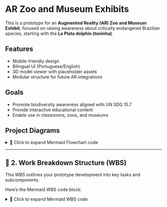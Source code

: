 # AR Zoo and Museum Exhibits

This is a prototype for an **Augmented Reality (AR) Zoo and Museum Exhibit**, focused on raising awareness about critically endangered Brazilian species, starting with the **La Plata dolphin (toninha)**.

## Features

- Mobile-friendly design
- Bilingual UI (Portuguese/English)
- 3D model viewer with placeholder assets
- Modular structure for future AR integrations

## Goals

- Promote biodiversity awareness aligned with UN SDG 15.7
- Provide interactive educational content
- Enable use in classrooms, zoos, and museums

## Project Diagrams

<details> <summary>📄 Click to expand Mermaid Flowchart code</summary>
```mermaid
flowchart TD
    A[Início: Tela de Boas-vindas / Welcome Screen] --> B{Escolher Animal?}
    B -- Sim / Yes --> C[Visualizar Animal 3D]
    C --> D{Ativar Modo AR?}
    D -- Sim / Yes --> E[Experiência em AR]
    D -- Não / No --> F[Fim da Visualização]
    B -- Não / No --> F
    E --> F

</details>

---

## 🧱 2. **Work Breakdown Structure (WBS)**

This WBS outlines your prototype development into key tasks and subcomponents.

Here’s the Mermaid WBS code block:

<details>
<summary>📄 Click to expand Mermaid WBS code</summary>

```markdown
```mermaid
graph TD
    A[AR Zoo Prototype] --> A1[Pesquisa e Planejamento / Research & Planning]
    A --> A2[Design e Mockups / Design & Mockups]
    A --> A3[Desenvolvimento Web / Web Development]
    A --> A4[Testes / Testing]
    A --> A5[Documentação / Documentation]
    A2 --> A2a[Mockup da tela inicial / Welcome Screen Mockup]
    A3 --> A3a[HTML/CSS/JS básico]
    A3 --> A3b[Visualização 3D com model-viewer]
    A3 --> A3c[Integração Modo AR]
    A5 --> A5a[README.md]
    A5 --> A5b[Licença e Estrutura de Pastas / License & Folder Structure]

</details>

<details>
<summary>📄 Click to expand Mermaid WBS code</summary>

```markdown
```mermaid
graph TD
    A[AR Zoo Prototype] --> A1[Pesquisa e Planejamento / Research & Planning]
    A --> A2[Design e Mockups / Design & Mockups]
    A --> A3[Desenvolvimento Web / Web Development]
    A --> A4[Testes / Testing]
    A --> A5[Documentação / Documentation]

    A2 --> A2a[Mockup da tela inicial / Welcome Screen Mockup]
    A3 --> A3a[HTML/CSS/JS básico]
    A3 --> A3b[Visualização 3D com model-viewer]
    A3 --> A3c[Integração Modo AR]
    A5 --> A5a[README.md]
    A5 --> A5b[Licença e Estrutura de Pastas / License & Folder Structure]

</details>


## Project Structure

AR-Zoo-Exhibit/
├── public/
   └── index.html
├── src/
   ├── index.js
   ├── App.js
   ├── styles/
   │   └── main.css
   └── components/
│       └── AnimalViewer.js
├── README.md
├── LICENSE
├── package.json

## How to Run

Install dependencies:

npm install

Start local server:

npm run start
